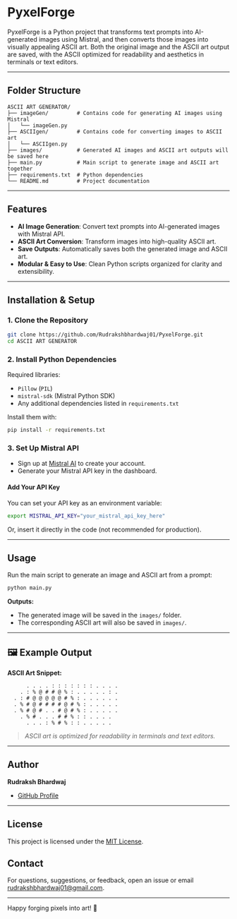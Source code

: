 # PyxelForge

PyxelForge is a Python project that transforms text prompts into AI-generated images using Mistral, and then converts those images into visually appealing ASCII art. Both the original image and the ASCII art output are saved, with the ASCII optimized for readability and aesthetics in terminals or text editors.

---

##  Folder Structure

```
ASCII ART GENERATOR/
├── imageGen/         # Contains code for generating AI images using Mistral
│   └── imageGen.py
├── ASCIIgen/         # Contains code for converting images to ASCII art
│   └── ASCIIgen.py
├── images/           # Generated AI images and ASCII art outputs will be saved here
├── main.py           # Main script to generate image and ASCII art together
├── requirements.txt  # Python dependencies
└── README.md         # Project documentation
```

---

## Features

- **AI Image Generation**: Convert text prompts into AI-generated images with Mistral API.
- **ASCII Art Conversion**: Transform images into high-quality ASCII art.
- **Save Outputs**: Automatically saves both the generated image and ASCII art.
- **Modular & Easy to Use**: Clean Python scripts organized for clarity and extensibility.

---

##  Installation & Setup

### 1. Clone the Repository

```sh
git clone https://github.com/Rudrakshbhardwaj01/PyxelForge.git
cd ASCII ART GENERATOR
```

### 2. Install Python Dependencies

Required libraries:
- `Pillow` (`PIL`)
- `mistral-sdk` (Mistral Python SDK)
- Any additional dependencies listed in `requirements.txt`

Install them with:

```sh
pip install -r requirements.txt
```

### 3. Set Up Mistral API

- Sign up at [Mistral AI](https://mistral.ai/) to create your account.
- Generate your Mistral API key in the dashboard.

#### Add Your API Key

You can set your API key as an environment variable:

```sh
export MISTRAL_API_KEY="your_mistral_api_key_here"
```

Or, insert it directly in the code (not recommended for production).

---

## Usage

Run the main script to generate an image and ASCII art from a prompt:

```sh
python main.py 
```

**Outputs:**
- The generated image will be saved in the `images/` folder.
- The corresponding ASCII art will also be saved in `images/`.


---

## 🖼️ Example Output

**ASCII Art Snippet:**

```
      . . . . : : : : : : : . . . .
    . : % @ # # @ % : . . . . . : .
  . : # @ @ @ @ @ # % : . . . . . .
  . % # @ # # # # @ # % : . . . . .
  . % # @ # . . # @ # % : . . . . .
    . % # . . . # # % : : . . . .
      . . . : % # % : : . . . . .
```

> *ASCII art is optimized for readability in terminals and text editors.*

---

##  Author

**Rudraksh Bhardwaj**  
- [GitHub Profile](https://github.com/Rudrakshbhardwaj01)

---

##  License

This project is licensed under the [MIT License](LICENSE).


##  Contact

For questions, suggestions, or feedback, open an issue or email [rudrakshbhardwaj01@gmail.com](mailto:rudrakshbhardwaj01@gmail.com).

---

Happy forging pixels into art! 🎨
